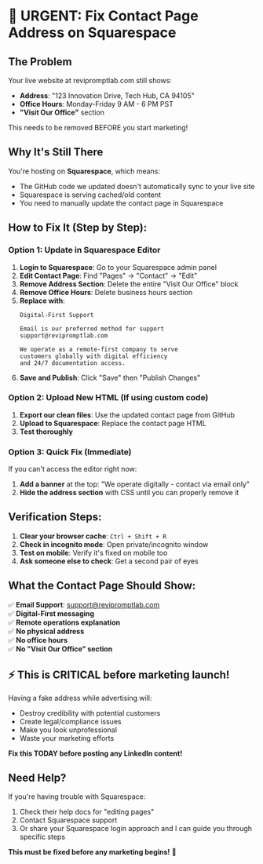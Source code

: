 # 🚨 URGENT: Fix Contact Page Address on Squarespace

## The Problem
Your live website at revipromptlab.com still shows:
- **Address**: "123 Innovation Drive, Tech Hub, CA 94105"  
- **Office Hours**: Monday-Friday 9 AM - 6 PM PST
- **"Visit Our Office"** section

This needs to be removed BEFORE you start marketing!

## Why It's Still There
You're hosting on **Squarespace**, which means:
- The GitHub code we updated doesn't automatically sync to your live site
- Squarespace is serving cached/old content
- You need to manually update the contact page in Squarespace

## How to Fix It (Step by Step):

### **Option 1: Update in Squarespace Editor**
1. **Login to Squarespace**: Go to your Squarespace admin panel
2. **Edit Contact Page**: Find "Pages" → "Contact" → "Edit"
3. **Remove Address Section**: Delete the entire "Visit Our Office" block
4. **Remove Office Hours**: Delete business hours section
5. **Replace with**: 
   ```
   Digital-First Support
   
   Email is our preferred method for support
   support@revipromptlab.com
   
   We operate as a remote-first company to serve 
   customers globally with digital efficiency 
   and 24/7 documentation access.
   ```
6. **Save and Publish**: Click "Save" then "Publish Changes"

### **Option 2: Upload New HTML (If using custom code)**
1. **Export our clean files**: Use the updated contact page from GitHub
2. **Upload to Squarespace**: Replace the contact page HTML
3. **Test thoroughly**

### **Option 3: Quick Fix (Immediate)**
If you can't access the editor right now:
1. **Add a banner** at the top: "We operate digitally - contact via email only"
2. **Hide the address section** with CSS until you can properly remove it

## Verification Steps:
1. **Clear your browser cache**: `Ctrl + Shift + R`
2. **Check in incognito mode**: Open private/incognito window
3. **Test on mobile**: Verify it's fixed on mobile too
4. **Ask someone else to check**: Get a second pair of eyes

## What the Contact Page Should Show:
✅ **Email Support**: support@revipromptlab.com  
✅ **Digital-First messaging**  
✅ **Remote operations explanation**  
✅ **No physical address**  
✅ **No office hours**  
✅ **No "Visit Our Office" section**

## ⚡ This is CRITICAL before marketing launch!
Having a fake address while advertising will:
- Destroy credibility with potential customers
- Create legal/compliance issues
- Make you look unprofessional
- Waste your marketing efforts

**Fix this TODAY before posting any LinkedIn content!**

## Need Help?
If you're having trouble with Squarespace:
1. Check their help docs for "editing pages"
2. Contact Squarespace support
3. Or share your Squarespace login approach and I can guide you through specific steps

**This must be fixed before any marketing begins!** 🚨